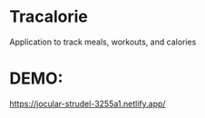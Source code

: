 # Tracalorie
Application to track meals, workouts, and calories


# DEMO:
https://jocular-strudel-3255a1.netlify.app/
